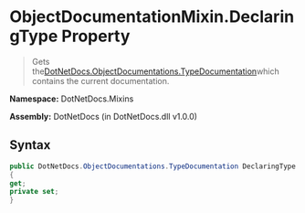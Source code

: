 # ObjectDocumentationMixin.DeclaringType Property
> Gets the[DotNetDocs.ObjectDocumentations.TypeDocumentation](/docs/DotNetDocs/ObjectDocumentations/TypeDocumentation.md)which contains the current documentation.

**Namespace:** DotNetDocs.Mixins

**Assembly:** DotNetDocs (in DotNetDocs.dll v1.0.0)
## Syntax
```csharp
public DotNetDocs.ObjectDocumentations.TypeDocumentation DeclaringType
{
get;
private set;
}
```
